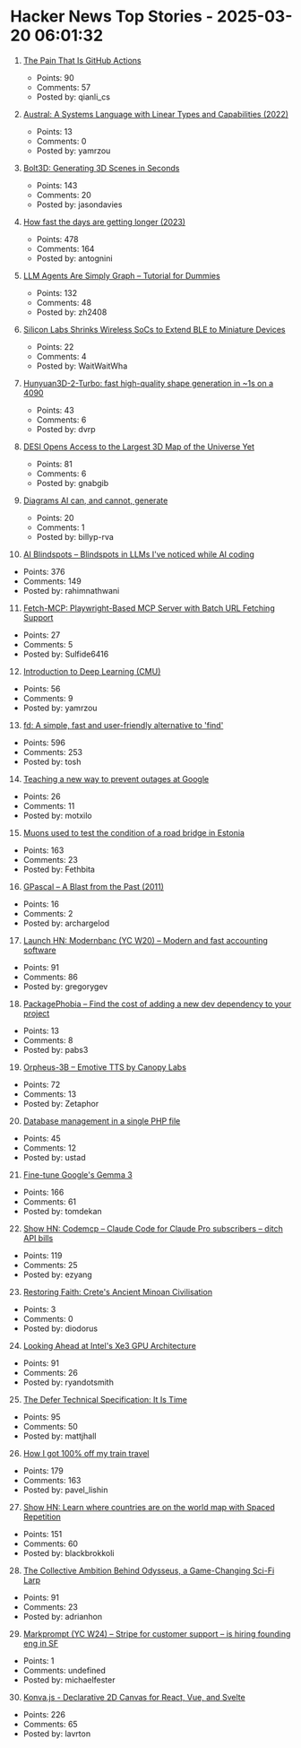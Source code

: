 # Hacker News Top Stories - 2025-03-20 06:01:32

1. [The Pain That Is GitHub Actions](https://www.feldera.com/blog/the-pain-that-is-github-actions)
   - Points: 90
   - Comments: 57
   - Posted by: qianli_cs

2. [Austral: A Systems Language with Linear Types and Capabilities (2022)](https://borretti.me/article/introducing-austral)
   - Points: 13
   - Comments: 0
   - Posted by: yamrzou

3. [Bolt3D: Generating 3D Scenes in Seconds](https://szymanowiczs.github.io/bolt3d)
   - Points: 143
   - Comments: 20
   - Posted by: jasondavies

4. [How fast the days are getting longer (2023)](https://joe-antognini.github.io/astronomy/daylight)
   - Points: 478
   - Comments: 164
   - Posted by: antognini

5. [LLM Agents Are Simply Graph – Tutorial for Dummies](https://zacharyhuang.substack.com/p/llm-agent-internal-as-a-graph-tutorial)
   - Points: 132
   - Comments: 48
   - Posted by: zh2408

6. [Silicon Labs Shrinks Wireless SoCs to Extend BLE to Miniature Devices](https://www.allaboutcircuits.com/news/silicon-labs-shrinks-wireless-socs-to-extend-ble-to-miniature-devices/)
   - Points: 22
   - Comments: 4
   - Posted by: WaitWaitWha

7. [Hunyuan3D-2-Turbo: fast high-quality shape generation in ~1s on a 4090](https://github.com/Tencent/Hunyuan3D-2/commit/baab8ba18e46052246f85a2d0f48736586b84a33)
   - Points: 43
   - Comments: 6
   - Posted by: dvrp

8. [DESI Opens Access to the Largest 3D Map of the Universe Yet](https://newscenter.lbl.gov/2025/03/19/desi-opens-access-to-the-largest-3d-map-of-the-universe-yet/)
   - Points: 81
   - Comments: 6
   - Posted by: gnabgib

9. [Diagrams AI can, and cannot, generate](https://www.ilograph.com/blog/posts/diagrams-ai-can-and-cannot-generate/)
   - Points: 20
   - Comments: 1
   - Posted by: billyp-rva

10. [AI Blindspots – Blindspots in LLMs I've noticed while AI coding](https://ezyang.github.io/ai-blindspots/)
   - Points: 376
   - Comments: 149
   - Posted by: rahimnathwani

11. [Fetch-MCP: Playwright-Based MCP Server with Batch URL Fetching Support](https://github.com/jae-jae/fetch-mcp)
   - Points: 27
   - Comments: 5
   - Posted by: Sulfide6416

12. [Introduction to Deep Learning (CMU)](https://deeplearning.cs.cmu.edu/./S25/index.html)
   - Points: 56
   - Comments: 9
   - Posted by: yamrzou

13. [fd: A simple, fast and user-friendly alternative to 'find'](https://github.com/sharkdp/fd)
   - Points: 596
   - Comments: 253
   - Posted by: tosh

14. [Teaching a new way to prevent outages at Google](https://sre.google/stpa/teaching/)
   - Points: 26
   - Comments: 11
   - Posted by: motxilo

15. [Muons used to test the condition of a road bridge in Estonia](https://news.err.ee/1609634600/muons-used-to-test-the-condition-of-a-road-bridge-in-estonia)
   - Points: 163
   - Comments: 23
   - Posted by: Fethbita

16. [GPascal – A Blast from the Past (2011)](https://www.gammon.com.au/forum/?id=11203)
   - Points: 16
   - Comments: 2
   - Posted by: archargelod

17. [Launch HN: Modernbanc (YC W20) – Modern and fast accounting software](undefined)
   - Points: 91
   - Comments: 86
   - Posted by: gregorygev

18. [PackagePhobia – Find the cost of adding a new dev dependency to your project](https://packagephobia.com/)
   - Points: 13
   - Comments: 8
   - Posted by: pabs3

19. [Orpheus-3B – Emotive TTS by Canopy Labs](https://canopylabs.ai/model-releases)
   - Points: 72
   - Comments: 13
   - Posted by: Zetaphor

20. [Database management in a single PHP file](https://github.com/vrana/adminer)
   - Points: 45
   - Comments: 12
   - Posted by: ustad

21. [Fine-tune Google's Gemma 3](https://unsloth.ai/blog/gemma3)
   - Points: 166
   - Comments: 61
   - Posted by: tomdekan

22. [Show HN: Codemcp – Claude Code for Claude Pro subscribers – ditch API bills](https://github.com/ezyang/codemcp)
   - Points: 119
   - Comments: 25
   - Posted by: ezyang

23. [Restoring Faith: Crete's Ancient Minoan Civilisation](https://www.historytoday.com/archive/feature/restoring-faith-cretes-ancient-minoan-civilisation)
   - Points: 3
   - Comments: 0
   - Posted by: diodorus

24. [Looking Ahead at Intel's Xe3 GPU Architecture](https://chipsandcheese.com/p/looking-ahead-at-intels-xe3-gpu-architecture)
   - Points: 91
   - Comments: 26
   - Posted by: ryandotsmith

25. [The Defer Technical Specification: It Is Time](https://thephd.dev/c2y-the-defer-technical-specification-its-time-go-go-go)
   - Points: 95
   - Comments: 50
   - Posted by: mattjhall

26. [How I got 100% off my train travel](https://readbunce.com/p/how-i-got-100-off-my-train-travel)
   - Points: 179
   - Comments: 163
   - Posted by: pavel_lishin

27. [Show HN: Learn where countries are on the world map with Spaced Repetition](https://map.koljapluemer.com)
   - Points: 151
   - Comments: 60
   - Posted by: blackbrokkoli

28. [The Collective Ambition Behind Odysseus, a Game-Changing Sci-Fi Larp](https://mssv.net/2025/03/19/the-collective-ambition-behind-odysseus-a-game-changing-sci-fi-larp/)
   - Points: 91
   - Comments: 23
   - Posted by: adrianhon

29. [Markprompt (YC W24) – Stripe for customer support – is hiring founding eng in SF](https://markprompt.com/jobs)
   - Points: 1
   - Comments: undefined
   - Posted by: michaelfester

30. [Konva.js - Declarative 2D Canvas for React, Vue, and Svelte](https://konvajs.org/)
   - Points: 226
   - Comments: 65
   - Posted by: lavrton

